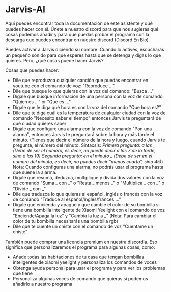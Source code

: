 # Jarvis-AI
Aquí puedes encontrar toda la documentación de este asistente y qué puedes hacer con él. Únete a nuestro discord para que nos sugieras qué cosas podemos añadir y para que puedas probar el programa con la descarga que puedes encontrar en nuestro discord (Discord En Bio)

Puedes activar a Jarvis diciendo su nombre. Cuando lo actives, escucharás un pequeño sonido para que esperes hasta que se detenga y digas lo que quieres. Pero, ¿qué cosas puede hacer Jarvis?

Cosas que puedes hacer:

- Dile que reproduzca cualquier canción que puedas encontrar en youtube con el comando de voz: "Reproduce ..."
- Dile que busque lo que quieras con la voz del comando: "Busca ..."
- Dígale que busque información de una persona con la voz de comando: "Quien es ..." or "Que es ..."
- Dígale que le diga qué hora es con la voz del comando "Que hora es?"
- Dile que te diga cuál es la temperatura de cualquier ciudad con la voz de comando "Necesito saber el tiempo" entonces Jarvis te preguntará de qué ciudad quieres saber
- Dígale que configure una alarma con la voz de comando "Pon una alarma", entonces Jarvis te preguntará sobre la hora y más tarde el minuto. (Tienes que decir el número de la hora y luego, cuando Jarvis te pregunte, el número del minuto. Sintaxsis: *Primera pregunta: a las _ (Debe de ser el numero, es decir, no puede decir a las 7 de la tarde, sino a las 19)* *Segunda pregunta: en el minuto _ (Debe de ser en el numero del minuto, es decir, no puedes decir "menos cuarto", sino 45)*) Nota: Cuando configuras una alarma, no podrás usar el programa hasta que suene la alarma.
- Dígale que resuma, deduzca, multiplique y divida dos valores con la voz de comando "Suma _ con _" o "Resta _ menos _" o "Multiplica _ con _" o "Divide _ con _"
- Dile que traduzca lo que quieras al español, inglés o francés con la voz de comando "Traduce al español/ingles/frances ..."
- Dígale que encienda y apague y que cambie el color de su bombilla si tiene una bombilla inteligente de Xiaomi Yeelight con el comando de voz "Enciende/Apaga la luz" y "Cambia la luz a _" (Nota: Para cambiar el color de tu bombilla necesitarás una bombilla rgb)
- Dile que te cuente un chiste con el comando de voz "Cuentame un chiste"

También puede comprar una licencia premium en nuestra discordia. Eso significa que personalizaremos el programa para algunas cosas, como:

- Añade todas las habitaciones de tu casa que tengan bombillas inteligentes de xiaomi yeelight y personaliza los comandos de voces
- Obtenga ayuda personal para usar el programa y para ver los problemas que tiene
- Personaliza algunas voces de comando que quieras si podemos añadirlo a nuestro programa

